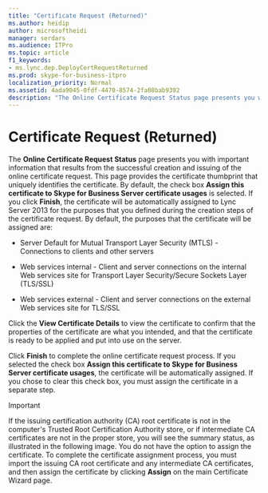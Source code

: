 ```yaml
---
title: "Certificate Request (Returned)"
ms.author: heidip
author: microsoftheidi
manager: serdars
ms.audience: ITPro
ms.topic: article
f1_keywords:
- ms.lync.dep.DeployCertRequestReturned
ms.prod: skype-for-business-itpro
localization_priority: Normal
ms.assetid: 4ada9045-0fdf-4470-8574-2fa08bab9392
description: "The Online Certificate Request Status page presents you with important information that results from the successful creation and issuing of the online certificate request. This page provides the certificate thumbprint that uniquely identifies the certificate. By default, the check box Assign this certificate to Skype for Business Server certificate usages is selected. If you click Finish, the certificate will be automatically assigned to Lync Server 2013 for the purposes that you defined during the creation steps of the certificate request. By default, the purposes that the certificate will be assigned are:"
---
```


# Certificate Request (Returned)
 
The **Online Certificate Request Status** page presents you with important information that results from the successful creation and issuing of the online certificate request. This page provides the certificate thumbprint that uniquely identifies the certificate. By default, the check box **Assign this certificate to Skype for Business Server certificate usages** is selected. If you click **Finish**, the certificate will be automatically assigned to Lync Server 2013 for the purposes that you defined during the creation steps of the certificate request. By default, the purposes that the certificate will be assigned are:
  
- Server Default for Mutual Transport Layer Security (MTLS) - Connections to clients and other servers
    
- Web services internal - Client and server connections on the internal Web services site for Transport Layer Security/Secure Sockets Layer (TLS/SSL)
    
- Web services external - Client and server connections on the external Web services site for TLS/SSL
    
Click the **View Certificate Details** to view the certificate to confirm that the properties of the certificate are what you intended, and that the certificate is ready to be applied and put into use on the server.
  
Click **Finish** to complete the online certificate request process. If you selected the check box **Assign this certificate to Skype for Business Server certificate usages**, the certificate will be automatically assigned. If you chose to clear this check box, you must assign the certificate in a separate step. 
  
> [!IMPORTANT]
> If the issuing certification authority (CA) root certificate is not in the computer's Trusted Root Certification Authority store, or if intermediate CA certificates are not in the proper store, you will see the summary status, as illustrated in the following image. You do not have the option to assign the certificate. To complete the certificate assignment process, you must import the issuing CA root certificate and any intermediate CA certificates, and then assign the certificate by clicking **Assign** on the main Certificate Wizard page.
  

